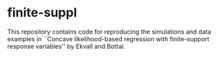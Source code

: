 # finite-suppl

This repository contains code for reproducing the simulations and data examples in ``Concave likelihood-based regression with finite-support response variables'' by Ekvall and Bottai.
